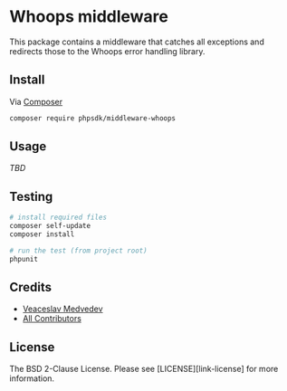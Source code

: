 # Whoops middleware
  
This package contains a middleware that catches all exceptions and redirects those to the Whoops error handling library.

## Install

Via [Composer](https://getcomposer.org)

```bash
composer require phpsdk/middleware-whoops
```

## Usage

*TBD*

## Testing

```bash
# install required files
composer self-update
composer install

# run the test (from project root)
phpunit
```

## Credits

- [Veaceslav Medvedev](https://github.com/slavcodev)
- [All Contributors](../../contributors)

## License

The BSD 2-Clause License. Please see [LICENSE][link-license] for more information.

